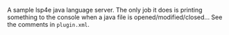 A sample lsp4e java language server. The only job it does is printing something to the console when a java file is opened/modified/closed... See the comments in `plugin.xml`.
